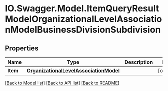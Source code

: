# IO.Swagger.Model.ItemQueryResultModelOrganizationalLevelAssociationModelBusinessDivisionSubdivision
## Properties

Name | Type | Description | Notes
------------ | ------------- | ------------- | -------------
**Item** | [**OrganizationalLevelAssociationModel**](OrganizationalLevelAssociationModel.md) |  | [optional] 

[[Back to Model list]](../README.md#documentation-for-models) [[Back to API list]](../README.md#documentation-for-api-endpoints) [[Back to README]](../README.md)


